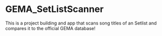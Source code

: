 # GEMA_SetListScanner
This is a project building and app that scans song titles of an Setlist and compares it to the official GEMA database!
